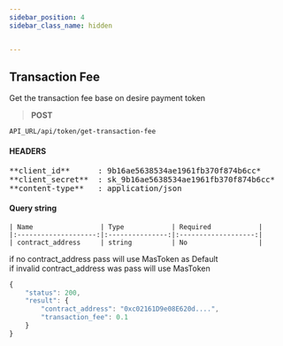 ```yaml
---
sidebar_position: 4
sidebar_class_name: hidden


---
```


## Transaction Fee

Get the transaction fee base on desire payment token

>**POST** 

```
API_URL/api/token/get-transaction-fee
```
#### HEADERS

<pre>
**client_id**      : 9b16ae5638534ae1961fb370f874b6cc*
**client_secret**  : sk_9b16ae5638534ae1961fb370f874b6cc* 
**content-type**   : application/json
</pre>

#### Query string
    | Name                 | Type            | Required            |
    |:--------------------:|:---------------:|:-------------------:|
    | contract_address     | string          | No                  |

if no contract_address pass will use MasToken as Default <br/>
if invalid contract_address was pass will use MasToken

```js title="Sample result"
{
    "status": 200,
    "result": {
        "contract_address": "0xc02161D9e08E620d....",
        "transaction_fee": 0.1
    }
}
```

<br/>
